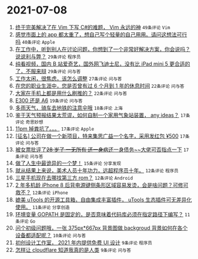 # 2021-07-08

1. [终于完美解决了在 Vim 下写 C#的难题， Vim 永远的神](https://www.v2ex.com/t/788204) `49条评论` `Vim`
1. [感觉市面上的 app 都太重了，想自己写个轻量的自己用用。请问这想法可行吗](https://www.v2ex.com/t/788237) `40条评论` `Apple`
1. [在工作中，听到别人在讨论问题，你想到了一个非常好解决方案，你会说吗？ 说说利与弊？](https://www.v2ex.com/t/788216) `29条评论` `程序员`
1. [纯看视频，国内 B 站爱奇艺，国外网飞迪士尼，没有比 iPad mini 5 更合适的了，不服来辩](https://www.v2ex.com/t/788213) `29条评论` `问与答`
1. [工作太闲，很焦虑，该怎么调整](https://www.v2ex.com/t/788224) `27条评论` `问与答`
1. [在您的职业生涯中，您是否曾有过 6 个月到 1 年的休息时间](https://www.v2ex.com/t/788234) `22条评论` `问与答`
1. [大家在手机上都是用什么刷推的？](https://www.v2ex.com/t/788217) `22条评论` `问与答`
1. [E300 还是 A6](https://www.v2ex.com/t/788229) `19条评论` `问与答`
1. [多雨天气，骑车去地铁的注意伞哦](https://www.v2ex.com/t/788206) `18条评论` `上海`
1. [鉴于天气预报结果太荒谬，如何自制一个家用气象站装置， any ideas？](https://www.v2ex.com/t/788271) `17条评论` `奇思妙想`
1. [11pm 掉粪坑了。。。](https://www.v2ex.com/t/788265) `17条评论` `Apple`
1. [[征名] 公司在做一个新项目，特来集思广益一个名字，采用发红包 ¥500](https://www.v2ex.com/t/788256) `17条评论` `问与答`
1. [被女票批评了~~28 岁了 一无所有 还一身病~~还一身债务~~大佬可否指点一下](https://www.v2ex.com/t/788233) `17条评论` `问与答`
1. [做了人生中最诡异的一个梦！](https://www.v2ex.com/t/788223) `15条评论` `分享发现`
1. [就从结果上来说，美术人员十年功力，远超程序员十年。](https://www.v2ex.com/t/788272) `12条评论` `程序员`
1. [三星手机现在去哪找第三方 rom？](https://www.v2ex.com/t/788214) `12条评论` `Android`
1. [2 年多机龄 iPhone 8 后背电源键侧条形区域容易发烫，会是啥问题？可修可救不？](https://www.v2ex.com/t/788205) `12条评论` `iPhone`
1. [媲美 uTools 的开源工具箱，自由集成丰富插件， uTools 生态插件可无差异化使用。](https://www.v2ex.com/t/788263) `11条评论` `分享创造`
1. [环境变量 GOPATH 是固定的，是否意味着代码库必须在指定路径下编写？](https://www.v2ex.com/t/788226) `11条评论` `Go`
1. [问个初级问题哦，一张 375px*667px 背景图做 backgroud 背景如何在各个设备都适配呢？](https://www.v2ex.com/t/788257) `10条评论` `问与答`
1. [初创设计工作室， 2021 年内提供免费 UI 设计](https://www.v2ex.com/t/788239) `9条评论` `程序员`
1. [怎样让 cloudflare 知道我真的是人类](https://www.v2ex.com/t/788225) `9条评论` `问与答`
